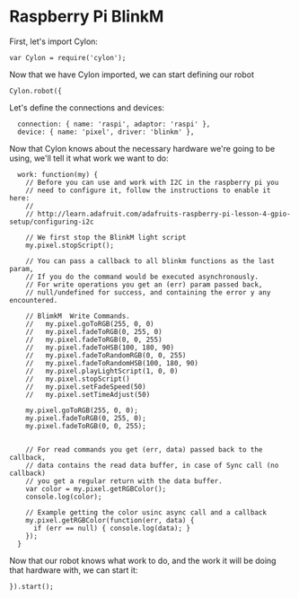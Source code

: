 # Raspberry Pi BlinkM

First, let's import Cylon:

    var Cylon = require('cylon');

Now that we have Cylon imported, we can start defining our robot

    Cylon.robot({

Let's define the connections and devices:

      connection: { name: 'raspi', adaptor: 'raspi' },
      device: { name: 'pixel', driver: 'blinkm' },

Now that Cylon knows about the necessary hardware we're going to be using, we'll
tell it what work we want to do:

      work: function(my) {
        // Before you can use and work with I2C in the raspberry pi you
        // need to configure it, follow the instructions to enable it here:
        //
        // http://learn.adafruit.com/adafruits-raspberry-pi-lesson-4-gpio-setup/configuring-i2c

        // We first stop the BlinkM light script
        my.pixel.stopScript();

        // You can pass a callback to all blinkm functions as the last param,
        // If you do the command would be executed asynchronously.
        // For write operations you get an (err) param passed back,
        // null/undefined for success, and containing the error y any encountered.

        // BlimkM  Write Commands.
        //   my.pixel.goToRGB(255, 0, 0)
        //   my.pixel.fadeToRGB(0, 255, 0)
        //   my.pixel.fadeToRGB(0, 0, 255)
        //   my.pixel.fadeToHSB(100, 180, 90)
        //   my.pixel.fadeToRandomRGB(0, 0, 255)
        //   my.pixel.fadeToRandomHSB(100, 180, 90)
        //   my.pixel.playLightScript(1, 0, 0)
        //   my.pixel.stopScript()
        //   my.pixel.setFadeSpeed(50)
        //   my.pixel.setTimeAdjust(50)

        my.pixel.goToRGB(255, 0, 0);
        my.pixel.fadeToRGB(0, 255, 0);
        my.pixel.fadeToRGB(0, 0, 255);


        // For read commands you get (err, data) passed back to the callback,
        // data contains the read data buffer, in case of Sync call (no callback)
        // you get a regular return with the data buffer.
        var color = my.pixel.getRGBColor();
        console.log(color);

        // Example getting the color usinc async call and a callback
        my.pixel.getRGBColor(function(err, data) {
          if (err == null) { console.log(data); }
        });
      }

Now that our robot knows what work to do, and the work it will be doing that
hardware with, we can start it:

    }).start();
